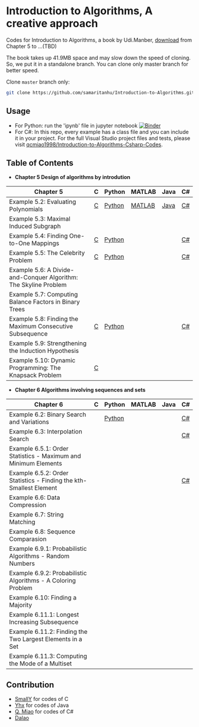 ﻿# Introduction to Algorithms, A creative approach

Codes for Introduction to Algorithms, a book by Udi.Manber, [download](https://raw.githubusercontent.com/samaritanhu/Introduction-to-Algorithms/book/算法引论%20一种创造性方法.pdf) from Chapter 5 to ...(TBD)

The book takes up 41.9MB space and may slow down the speed of cloning. So, we put it in a standalone branch. You can clone only master branch for better speed.

Clone `master` branch only:  

```sh
git clone https://github.com/samaritanhu/Introduction-to-Algorithms.git -b master --single-branch
```

## Usage

* For Python: run the 'ipynb' file in jupyter notebook [![Binder](https://mybinder.org/badge_logo.svg)](https://mybinder.org/v2/gh/samaritanhu/Introduction-to-Algorithms/master?urlpath=tree%2Fcodes%2Fpython)
* For C#: In this repo, every example has a class file and you can include it in your project. For the full Visual Studio project files and tests, please visit [qcmiao1998/Introduction-to-Algorithms-Csharp-Codes](https://github.com/qcmiao1998/Introduction-to-Algorithms-Csharp-Codes).

## Table of Contents

* **Chapter 5 Design of algorithms by introdution**

| Chapter 5                                                        | C                                         | Python                                                 | MATLAB                                                 | Java                                                       | C#                                                                  |
|------------------------------------------------------------------|-------------------------------------------|--------------------------------------------------------|--------------------------------------------------------|------------------------------------------------------------|---------------------------------------------------------------------|
| Example 5.2: Evaluating Polynomials                              | [C](codes/C/Chapter%205/Example_5.2.c)  | [Python](codes/python/Chapter%205/Example%205.2.ipynb) | [MATLAB](codes/matlab/Chapter%205/Example%205.2.m) | [Java](codes/java/Chapter5/5.1/EvaluatingPolynomials.java) | [C#](codes/csharp/Chapter_5/5_2_Evaluating_Polynomials.cs)          |
| Example 5.3: Maximal Induced Subgraph                            |                                           |                                                        |                                                        |                                                            |                                                                     |
| Example 5.4: Finding One-to-One Mappings                         | [C](codes/C/Chapter%205/Example_5.4.c)  | [Python](codes/python/Chapter%205/Example%205.4.ipynb) |                                                        |                                                            | [C#](codes/csharp/Chapter_5/5_4_Algorithm_Mapping.cs)               |
| Example 5.5: The Celebrity Problem                               | [C](codes/C/Chapter%205/Example_5.5.c)  | [Python](codes/python/Chapter%205/Example%205.5.ipynb) |                                                        |                                                            | [C#](codes/csharp/Chapter_5/5_5_Algorithm_Celebrity.cs)             |
| Example 5.6: A Divide-and-Conquer Algorithm: The Skyline Problem |                                           |                                                        |                                                        |                                                            |                                                                     |
| Example 5.7: Computing Balance Factors in Binary Trees           |                                           |                                                        |                                                        |                                                            |                                                                     |
| Example 5.8: Finding the Maximum Consecutive Subsequence         | [C](codes/C/Chapter%205/Example_5.8.c)  | [Python](codes/python/Chapter%205/Example%205.8.ipynb) |                                                        |                                                            | [C#](codes/csharp/Chapter_5/5_8_Maximum_Consecutive_Subsequence.cs) |
| Example 5.9: Strengthening the Induction Hypothesis              |                                           |                                                        |                                                        |                                                            |                                                                     |
| Example 5.10: Dynamic Programming: The Knapsack Problem          | [C](codes/C/Chapter%205/Example_5.10.c) |                                                        |                                                        |                                                            |                                                                     |

* **Chapter 6 Algorithms involving sequences and sets**

| Chapter 6                                                          | C | Python                                                 | MATLAB | Java | C#                                                                     |
|--------------------------------------------------------------------|---|--------------------------------------------------------|--------|------|------------------------------------------------------------------------|
| Example 6.2: Binary Search and Variations                          |   | [Python](codes/python/Chapter%206/Example%206.2.1.ipynb) |        |      | [C#](codes/csharp/Chapter_6/6_2_Binary_Search_and_Variations.cs)       |
| Example 6.3: Interpolation Search                                  |   |                                                        |        |      | [C#](codes/csharp/Chapter_6/6_3_Interpolation_Search.cs)               |
| Example 6.5.1: Order Statistics - Maximum and Minimum Elements     |   |                                                        |        |      |                                                                        |
| Example 6.5.2: Order Statistics - Finding the kth-Smallest Element |   |                                                        |        |      | [C#](codes/csharp/Chapter_6/6_5_2_Finding_the_kth_Smallest_Element.cs) |
| Example 6.6: Data Compression                                      |   |                                                        |        |      |                                                                        |
| Example 6.7: String Matching                                       |   |                                                        |        |      |                                                                        |
| Example 6.8: Sequence Comparasion                                  |   |                                                        |        |      |                                                                        |
| Example 6.9.1: Probabilistic Algorithms - Random Numbers           |   |                                                        |        |      |                                                                        |
| Example 6.9.2: Probabilistic Algorithms - A Coloring Problem       |   |                                                        |        |      |                                                                        |
| Example 6.10: Finding a Majority                                   |   |                                                        |        |      |                                                                        |
| Example 6.11.1: Longest Increasing Subsequence                     |   |                                                        |        |      |                                                                        |
| Example 6.11.2: Finding the Two Largest Elements in a Set          |   |                                                        |        |      |                                                                        |
| Example 6.11.3: Computing the Mode of a Multiset                   |   |                                                        |        |      |                                                                        |

## Contribution  

* [SmallY](https://github.com/iamSmallY) for codes of C
* [Yhx](https://github.com/18918606287) for codes of Java
* [Q. Miao](https://github.com/qcmiao1998) for codes of C#
* [Dalao](https://github.com/johnnychen94)
